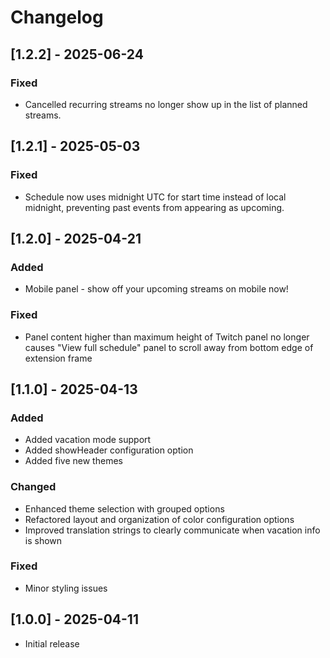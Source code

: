 # Changelog

## [1.2.2] - 2025-06-24

### Fixed
- Cancelled recurring streams no longer show up in the list of planned streams.

## [1.2.1] - 2025-05-03

### Fixed
- Schedule now uses midnight UTC for start time instead of local midnight, preventing past events from appearing as upcoming.

## [1.2.0] - 2025-04-21

### Added
- Mobile panel - show off your upcoming streams on mobile now!

### Fixed
- Panel content higher than maximum height of Twitch panel no longer causes "View full schedule" panel to scroll away from bottom edge of extension frame

## [1.1.0] - 2025-04-13

### Added
- Added vacation mode support
- Added showHeader configuration option
- Added five new themes

### Changed
- Enhanced theme selection with grouped options
- Refactored layout and organization of color configuration options
- Improved translation strings to clearly communicate when vacation info is shown

### Fixed
- Minor styling issues

## [1.0.0] - 2025-04-11

- Initial release
